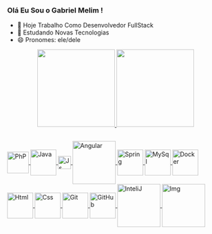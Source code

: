 ### Olá Eu Sou o Gabriel Melim !


- 🔭 Hoje Trabalho Como Desenvolvedor FullStack
- 🌱 Estudando Novas Tecnologias
- 😄 Pronomes: ele/dele

<div align="center">
  <a href="https://github.com/rafaballerini">
  <img height="180em" src="https://github-readme-stats.vercel.app/api?username=gabrielmelim&show_icons=true&theme=chartreuse-dark&include_all_commits=true&count_private=true"/>
  <img height="180em" src="https://github-readme-stats.vercel.app/api/top-langs/?username=gabrielmelim&layout=compact&langs_count=7&theme=chartreuse-dark"/>
</div>
  
  ##
  
<img align="center" alt="PhP" height="50" width="50" src="https://cdn.jsdelivr.net/gh/devicons/devicon/icons/php/php-plain.svg" />
<img align="center" alt="Java" height=60" width="60" src="https://cdn.jsdelivr.net/gh/devicons/devicon/icons/java/java-original-wordmark.svg" /> 
<img align="center" alt="Js" height="30" width="30" src="https://cdn.jsdelivr.net/gh/devicons/devicon/icons/javascript/javascript-plain.svg" />
<img align="center" alt="Angular" height="100" width="100" src="https://cdn.jsdelivr.net/gh/devicons/devicon/icons/angularjs/angularjs-plain-wordmark.svg" />
<img align="center" alt="Spring" height="60" width="60" src="https://cdn.jsdelivr.net/gh/devicons/devicon/icons/spring/spring-original-wordmark.svg" />
<img align="center" alt="MySql" height="60" width="60" src="https://cdn.jsdelivr.net/gh/devicons/devicon/icons/mysql/mysql-original-wordmark.svg" />
<img align="center" alt="Docker" height="60" width="60" src="https://cdn.jsdelivr.net/gh/devicons/devicon/icons/docker/docker-original-wordmark.svg" />
<img align="center" alt="Html" height="60" width="60" src="https://cdn.jsdelivr.net/gh/devicons/devicon/icons/html5/html5-plain-wordmark.svg" />
<img align="center" alt="Css" height="60" width="60" src="https://cdn.jsdelivr.net/gh/devicons/devicon/icons/css3/css3-plain-wordmark.svg" />
<img align="center" alt="Git" height="60" width="60" src="https://cdn.jsdelivr.net/gh/devicons/devicon/icons/git/git-plain-wordmark.svg"  />
<img align="center" alt="GitHub" height="60" width="60" src="https://img.icons8.com/nolan/64/github.png" /> 
<img align="center" alt="InteliJ" height="100" width="100" src="https://cdn.jsdelivr.net/gh/devicons/devicon/icons/intellij/intellij-original-wordmark.svg" />
<img align="center" alt="Img" height="100" width="100" src="https://www.imagemhost.com.br/images/2022/02/24/gabriel.png" alt="gabriel.png" border="0" /> 
  
  ##
  
  

